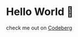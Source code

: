 # Hello World 🌸

check me out on <a href="https://codeberg.org/TheoW03?tab=overview">Codeberg</a>

<!--
I am a Computer Science graduate

My primary insterests are Programming Languages and Compilers; and NES (Nintendo Entertainment System) development (Emulators, Games...). Im also familar with Full stack development (Flutter and ASP .NET).
The langauges I typically work in are C++, C#, and 6502 assembly. I also daily drive Pop!_OS.


<details>
 <summary><b> Profile Statistics </b> </summary>
 
## Langauges 
[![wakatime](https://wakatime.com/badge/user/729a2b32-d39a-4b30-a358-dbf645c5ac87.svg)](https://wakatime.com/@729a2b32-d39a-4b30-a358-dbf645c5ac87)

[![Top Langs](https://github-readme-stats.vercel.app/api/top-langs/?username=TheoW03&layout=compact&show_icons=true&card_width=300px&card_height=400px&theme=radical#gh-dark-mode-only)](https://github.com/TheoW03?tab=repositories)

</details>

## Current Or Completed Projects 


<a href="https://github.com/TheoW03/NESPong">
 <img align="left" src="https://github-readme-stats.vercel.app/api/pin/?username=TheoW03&repo=NESPong&theme=radical&border_color=30363d" /></a>
 

<a href="https://github.com/TheoW03/TetroidNES">
 <img align="left" src="https://github-readme-stats.vercel.app/api/pin/?username=TheoW03&repo=TetroidNES&theme=radical&border_color=30363d" /></a>

<a href="https://github.com/TheoW03/Hazel">
 <img align="left" src="https://github-readme-stats.vercel.app/api/pin/?username=TheoW03&repo=Hazel&theme=radical&border_color=30363d" /></a>

<a href="https://github.com/TheoW03/JNebula">
 <img align="left" src="https://github-readme-stats.vercel.app/api/pin/?username=TheoW03&repo=JNebula&theme=radical&border_color=30363d" />
</a>
-->


